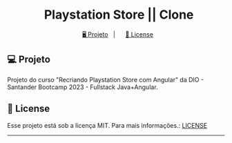 <h1 align="center">
  Playstation Store || Clone
</h1>

<p align="center">
  <a href="#-projeto">🖥️ Projeto</a>&nbsp;&nbsp;&nbsp;|&nbsp;&nbsp;&nbsp;
  <a href="#-license">📝 License</a>
</p>

## 💻 Projeto

Projeto do curso "Recriando Playstation Store com Angular" da DIO - Santander Bootcamp 2023 - Fullstack Java+Angular.

## 📝 License

Esse projeto está sob a licença MIT. Para mais informações.: [LICENSE](LICENSE)

---
